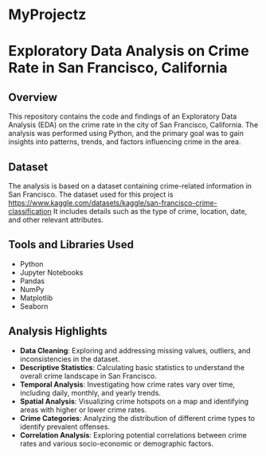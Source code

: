 ﻿# MyProjectz
# Exploratory Data Analysis on Crime Rate in San Francisco, California

## Overview

This repository contains the code and findings of an Exploratory Data Analysis (EDA) on the crime rate in the city of San Francisco, California. The analysis was performed using Python, and the primary goal was to gain insights into patterns, trends, and factors influencing crime in the area.

## Dataset

The analysis is based on a dataset containing crime-related information in San Francisco. The dataset used for this project is https://www.kaggle.com/datasets/kaggle/san-francisco-crime-classification It includes details such as the type of crime, location, date, and other relevant attributes.

## Tools and Libraries Used

- Python
- Jupyter Notebooks
- Pandas
- NumPy
- Matplotlib
- Seaborn

## Analysis Highlights

- **Data Cleaning**: Exploring and addressing missing values, outliers, and inconsistencies in the dataset.
- **Descriptive Statistics**: Calculating basic statistics to understand the overall crime landscape in San Francisco.
- **Temporal Analysis**: Investigating how crime rates vary over time, including daily, monthly, and yearly trends.
- **Spatial Analysis**: Visualizing crime hotspots on a map and identifying areas with higher or lower crime rates.
- **Crime Categories**: Analyzing the distribution of different crime types to identify prevalent offenses.
- **Correlation Analysis**: Exploring potential correlations between crime rates and various socio-economic or demographic factors.
